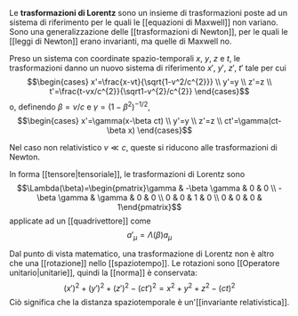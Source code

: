 Le **trasformazioni di Lorentz** sono un insieme di trasformazioni poste ad un sistema di riferimento per le quali le [[equazioni di Maxwell]] non variano. Sono una generalizzazione delle [[trasformazioni di Newton]], per le quali le [[leggi di Newton]] erano invarianti, ma quelle di Maxwell no.

Preso un sistema con coordinate spazio-temporali $x$, $y$, $z$ e $t$, le trasformazioni danno un nuovo sistema di riferimento $x'$, $y'$, $z'$, $t'$ tale per cui
$$\begin{cases}
x'=\frac{x-vt}{\sqrt{1-v^2/c^{2}}} \\
y'=y \\
z'=z \\
t'=\frac{t-vx/c^{2}}{\sqrt1-v^{2}/c^{2}}
\end{cases}$$
o, definendo $\beta=v/c$ e $\gamma=(1-\beta^{2})^{-1/2}$,
$$\begin{cases}
x'=\gamma(x-\beta ct) \\
y'=y \\
z'=z \\
ct'=\gamma(ct-\beta x)
\end{cases}$$

Nel caso non relativistico $v\ll c$, queste si riducono alle trasformazioni di Newton.

In forma [[tensore|tensoriale]], le trasformazioni di Lorentz sono
$$\Lambda(\beta)=\begin{pmatrix}\gamma & -\beta \gamma & 0 & 0 \\ -\beta \gamma & \gamma & 0 & 0 \\ 0 & 0 & 1 & 0 \\ 0 & 0 & 0 & 1\end{pmatrix}$$
applicate ad un [[quadrivettore]] come
$$a'_{\mu}=\Lambda(\beta)a_{\mu}$$

Dal punto di vista matematico, una trasformazione di Lorentz non è altro che una [[rotazione]] nello [[spaziotempo]]. Le rotazioni sono [[Operatore unitario|unitarie]], quindi la [[norma]] è conservata:
$$(x')^{2}+(y')^{2}+(z')^{2}-(ct')^{2}=x^{2}+y^{2}+z^{2}-(ct)^{2}$$
Ciò significa che la distanza spaziotemporale è un'[[invariante relativistica]].